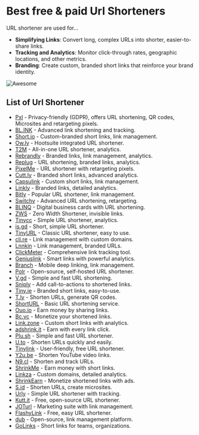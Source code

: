 # Best free & paid Url Shorteners

URL shortener are used for...

- **Simplifying Links**: Convert long, complex URLs into shorter, easier-to-share links.
- **Tracking and Analytics**: Monitor click-through rates, geographic locations, and other metrics.
- **Branding**: Create custom, branded short links that reinforce your brand identity.

<img src="https://awesome.re/badge.svg" alt="Awesome">

## List of Url Shortener

* [Pxl](https://url-shortener.io/details/pxl) - Privacy-friendly (GDPR), offers URL shortening, QR codes, Microsites and retargeting pixels.
* [BL.INK](https://url-shortener.io/details/bl.ink) - Advanced link shortening and tracking.
* [Short.io](https://url-shortener.io/details/short.io) - Custom-branded short links, link management.
* [Ow.ly](https://url-shortener.io/details/ow.ly) - Hootsuite integrated URL shortener.
* [T2M](https://url-shortener.io/details/t2m) - All-in-one URL shortener, analytics.
* [Rebrandly](https://url-shortener.io/details/rebrandly) - Branded links, link management, analytics.
* [Replug](https://url-shortener.io/details/replug) - URL shortening, branded links, analytics.
* [PixelMe](https://url-shortener.io/details/pixelme) - URL shortener with retargeting pixels.
* [Cutt.ly](https://url-shortener.io/details/cutt.ly) - Branded short links, advanced analytics.
* [Capsulink](https://url-shortener.io/details/capsulink) - Custom short links, link management.
* [Linkly](https://url-shortener.io/details/linkly) - Branded links, detailed analytics.
* [Bitly](https://url-shortener.io/details/bitly) - Popular URL shortener, link management.
* [Switchy](https://url-shortener.io/details/switchy) - Advanced URL shortening, retargeting.
* [BLINQ](https://url-shortener.io/details/blinq) - Digital business cards with URL shortening.
* [ZWS](https://url-shortener.io/details/zws) - Zero Width Shortener, invisible links.
* [Tinycc](https://url-shortener.io/details/tinycc) - Simple URL shortener, analytics.
* [is.gd](https://url-shortener.io/details/is.gd) - Short, simple URL shortener.
* [TinyURL](https://url-shortener.io/details/tinyurl) - Classic URL shortener, easy to use.
* [cli.re](https://url-shortener.io/details/cli.re) - Link management with custom domains.
* [Lnnkin](https://url-shortener.io/details/lnnkin) - Link management, branded URLs.
* [ClickMeter](https://url-shortener.io/details/clickmeter) - Comprehensive link tracking tool.
* [Geniuslink](https://url-shortener.io/details/geniuslink) - Smart links with powerful analytics.
* [Branch](https://url-shortener.io/details/branch) - Mobile deep linking, link management.
* [Polr](https://url-shortener.io/details/polr) - Open-source, self-hosted URL shortener.
* [V.gd](https://url-shortener.io/details/v.gd) - Simple and fast URL shortening.
* [Sniply](https://url-shortener.io/details/sniply) - Add call-to-actions to shortened links.
* [Tiny.ie](https://url-shortener.io/details/tiny.ie) - Branded short links, easy-to-use.
* [T.ly](https://url-shortener.io/details/t.ly) - Shorten URLs, generate QR codes.
* [ShortURL](https://url-shortener.io/details/shorturl) - Basic URL shortening service.
* [Ouo.io](https://url-shortener.io/details/ouo.io) - Earn money by sharing links.
* [Bc.vc](https://url-shortener.io/details/bc.vc) - Monetize your shortened links.
* [Link.zone](https://url-shortener.io/details/link.zone) - Custom short links with analytics.
* [adshrink.it](https://url-shortener.io/details/adshrink.it) - Earn with every link click.
* [Plu.sh](https://url-shortener.io/details/plu.sh) - Simple and fast URL shortener.
* [U.to](https://url-shortener.io/details/u.to) - Shorten URLs quickly and easily.
* [Tinylink](https://url-shortener.io/details/tinylink) - User-friendly, free URL shortener.
* [Y2u.be](https://url-shortener.io/details/y2u.be) - Shorten YouTube video links.
* [N9.cl](https://url-shortener.io/details/n9.cl) - Shorten and track URLs.
* [ShrinkMe](https://url-shortener.io/details/shrinkme) - Earn money with short links.
* [Linkza](https://url-shortener.io/details/linkza) - Custom domains, detailed analytics.
* [ShrinkEarn](https://url-shortener.io/details/shrinkearn) - Monetize shortened links with ads.
* [S.id](https://url-shortener.io/details/s.id) - Shorten URLs, create microsites.
* [Urly](https://url-shortener.io/details/urly) - Simple URL shortener with tracking.
* [Kutt.it](https://url-shortener.io/details/kutt.it) - Free, open-source URL shortener.
* [JOTurl](https://url-shortener.io/details/joturl) - Marketing suite with link management.
* [FlashyLink](https://url-shortener.io/details/flashylink) - Free, easy URL shortener.
* [dub](https://url-shortener.io/details/dub) - Open-source, link management platform.
* [GoLinks](https://url-shortener.io/details/golinks) - Short links for teams, organizations.
